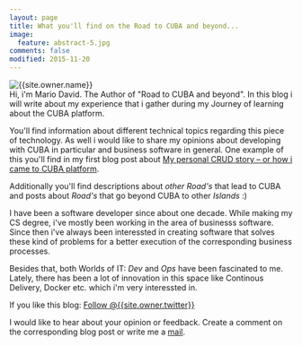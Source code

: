 ```yaml
---
layout: page
title: What you'll find on the Road to CUBA and beyond...
image:
  feature: abstract-5.jpg
comments: false
modified: 2015-11-20
---
```



<div class="author-container">
      <img class="author-img" src="{{site.url}}/{{site.owner.avatar}}" alt="{{site.owner.name}}" />
      <div class="author-bio">
Hi, i'm Mario David. The Author of "Road to CUBA and beyond". 
In this blog i will write about my experience that i gather during my Journey of learning about the CUBA platform. 
      </div>
</div>


You'll find information about different technical topics regarding this piece of technology. As well i would like to share my opinions about developing with CUBA in particular and business software in general. One example of this you'll find in my first blog post about [My personal CRUD story – or how i came to CUBA platform](http://www.road-to-cuba-and-beyond.com/my-personal-crud-story-or-how-i-came-to-cuba/).

Additionally you'll find descriptions about *other Road's* that lead to CUBA and posts about *Road's* that go beyond CUBA to other *Islands* :)

I have been a software developer since about one decade. While making my CS degree, i've mostly been working in the area of businesss software. Since then i've always been interessted in creating software that solves these kind of problems for a better execution of the corresponding business processes.

Besides that, both Worlds of IT: *Dev* and *Ops* have been fascinated to me. Lately, there has been a lot of innovation in this space like Continous Delivery, Docker etc. which i'm very interessted in.

If you like this blog: <a href="https://twitter.com/{{site.owner.twitter}}" class="twitter-follow-button" data-show-count="false" data-size="large">Follow @{{site.owner.twitter}}</a>

I would like to hear about your opinion or feedback. Create a comment on the corresponding blog post or write me a [mail](mailto:mario@die-davids.de).
